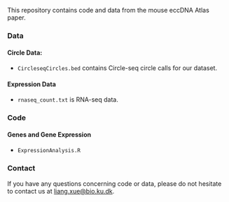 This repository contains code and data from the mouse eccDNA Atlas paper.

### Data
#### Circle Data:
* ```CircleseqCircles.bed``` contains Circle-seq circle calls for our dataset.

#### Expression Data
* ```rnaseq_count.txt``` is RNA-seq data.

### Code
#### Genes and Gene Expression
* ```ExpressionAnalysis.R``` 

### Contact
If you have any questions concerning code or data, please do not hesitate to contact us at liang.xue@bio.ku.dk.
